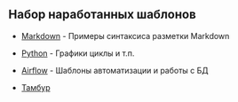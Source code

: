 ## Набор наработанных шаблонов

- [Markdown](https://github.com/mustdayker/my_code/blob/main/markdown_syntaxis.ipynb) - Примеры синтаксиса разметки Markdown
- [Python](https://github.com/mustdayker/my_code/blob/main/prosthesis.ipynb) - Графики циклы и т.п.
- [Airflow](https://github.com/mustdayker/my_code/blob/main/airflow.ipynb) - Шаблоны автоматизации и работы с БД


- [Тамбур](https://github.com/mustdayker/my_code/blob/main/temp.py)
